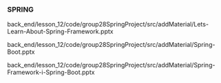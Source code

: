 ### SPRING
back_end/lesson_12/code/group28SpringProject/src/addMaterial/Lets-Learn-About-Spring-Framework.pptx

back_end/lesson_12/code/group28SpringProject/src/addMaterial/Spring-Boot.pptx

back_end/lesson_12/code/group28SpringProject/src/addMaterial/Spring-Framework-i-Spring-Boot.pptx






